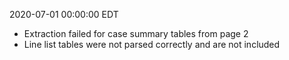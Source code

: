 2020-07-01 00:00:00 EDT


- Extraction failed for case summary tables from page 2
- Line list tables were not parsed correctly and are not included
